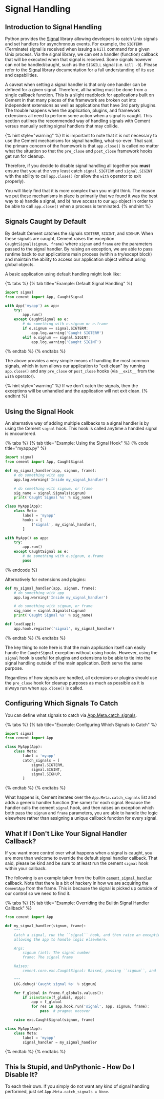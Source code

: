 # Signal Handling

## Introduction to Signal Handling

Python provides the [Signal](http://docs.python.org/library/signal.html) library allowing developers to catch Unix signals and set handlers for asynchronous events. For example, the `SIGTERM` (Terminate) signal is received when issuing a `kill` command for a given Unix process. Via the signal library, we can set a handler (function) callback that will be executed when that signal is received. Some signals however can not be handled/caught, such as the `SIGKILL` signal (i.e. `kill -9`). Please refer to the [Signal](http://docs.python.org/library/signal.html) library documentation for a full understanding of its use and capabilities.

A caveat when setting a signal handler is that only one handler can be defined for a given signal. Therefore, all handling must be done from a single callback function. This is a slight roadblock for applications built on Cement in that many pieces of the framework are broken out into independent extensions as well as applications that have 3rd party plugins. The trouble happens when the application, plugins, and framework extensions all need to perform some action when a signal is caught. This section outlines the recommended way of handling signals with Cement versus manually setting signal handlers that may collide.

{% hint style="warning" %}
It is important to note that it is not necessary to use the Cement mechanisms for signal handling, what-so-ever. That said, the primary concern of the framework is that `app.close()` is called no matter what the situation so that the `pre_close` and `post_close` framework hooks get run for cleanup.

Therefore, if you decide to disable signal handling all together you **must** ensure that you at the very least catch `signal.SIGTERM` and `signal.SIGINT` with the ability to call `app.close()` (or allow the `with` operator to exit properly).

You will likely find that it is more complex than you might think. The reason we put these mechanisms in place is primarily that we found it was the best way to a) handle a signal, and b) have access to our `app` object in order to be able to call `app.close()` when a process is terminated.
{% endhint %}

## Signals Caught by Default

By default Cement catches the signals `SIGTERM`, `SIGINT`, and `SIGHUP`. When these signals are caught, Cement raises the exception `CaughtSignal(signum, frame)` where `signum` and `frame` are the parameters passed to the signal handler. By raising an exception, we are able to pass runtime back to our applications main process (within a try/except block) and maintain the ability to access our application object without using global objects.

A basic application using default handling might look like:

{% tabs %}
{% tab title="Example: Default Signal Handling" %}
```python
import signal
from cement import App, CaughtSignal

with App('myapp') as app:
    try:
        app.run()
    except CaughtSignal as e:
        # do something with e.signum or e.frame
        if e.signum == signal.SIGTERM:
            app.log.warning('Caught SIGTERM')
        elif e.signum == signal.SIGINT:
            app.log.warning('Caught SIGINT')
```
{% endtab %}
{% endtabs %}

The above provides a very simple means of handling the most common signals, which in turn allows our application to "exit clean" by running `app.close()` and any `pre_close` or `post_close` hooks (via `__exit__` from the `with` operator).

{% hint style="warning" %}
If we don't catch the signals, then the exceptions will be unhandled and the application will not exit clean.
{% endhint %}

## Using the Signal Hook

An alternative way of adding multiple callbacks to a signal handler is by using the Cement `signal` hook. This hook is called anytime a handled signal is encountered.

{% tabs %}
{% tab title="Example: Using the Signal Hook" %}
{% code title="myapp.py" %}
```python
import signal
from cement import App, CaughtSignal

def my_signal_handler(app, signum, frame):
    # do something with app
    app.log.warning('Inside my_signal_handler')

    # do something with signum, or frame
    sig_name = signal.Signals(signum)
    print('Caught Signal %s' % sig_name)

class MyApp(App):
    class Meta:
        label = 'myapp'
        hooks = [
            ('signal', my_signal_handler),
        ]

with MyApp() as app:
    try:
        app.run()
    except CaughtSignal as e:
        # do something with e.signum, e.frame
        pass
```
{% endcode %}

Alternatively for extensions and plugins:

```python
def my_signal_handler(app, signum, frame):
    # do something with app
    app.log.warning('Inside my_signal_handler')

    # do something with signum, or frame
    sig_name = signal.Signals(signum)
    print('Caught Signal %s' % sig_name)

def load(app):
    app.hook.register('signal', my_signal_handler)
```
{% endtab %}
{% endtabs %}

The key thing to note here is that the main application itself can easily handle the `CaughtSignal` exception without using hooks. However, using the `signal` hook is useful for plugins and extensions to be able to tie into the signal handling outside of the main application. Both serve the same purpose.

Regardless of how signals are handled, all extensions or plugins should use the `pre_close` hook for cleanup purposes as much as possible as it is always run when `app.close()` is called.

## Configuring Which Signals To Catch

You can define what signals to catch via [App.Meta.catch\_signals](https://cement.readthedocs.io/en/3.0/api/core/foundation/#cement.core.foundation.App.Meta.catch\_signals).

{% tabs %}
{% tab title="Example: Configuring Which Signals to Catch" %}
```python
import signal
from cement import App

class MyApp(App):
    class Meta:
        label = 'myapp'
        catch_signals = [
            signal.SIGTERM,
            signal.SIGINT,
            signal.SIGHUP,
        ]
```
{% endtab %}
{% endtabs %}

What happens is, Cement iterates over the `App.Meta.catch_signals` list and adds a generic handler function (the same) for each signal. Because the handler calls the cement `signal` hook, and then raises an exception which both pass the `signum` and `frame` parameters, you are able to handle the logic elsewhere rather than assigning a unique callback function for every signal.

## What If I Don't Like Your Signal Handler Callback?

If you want more control over what happens when a signal is caught, you are more than welcome to override the default signal handler callback. That said, please be kind and be sure to at least run the cement `signal` hook within your callback.

The following is an example taken from the builtin [`cement_signal_handler`](https://cement.readthedocs.io/en/3.0/api/core/foundation/#cement.core.foundation.cement\_signal\_handler) callback. Note that there is a bit of hackery in how we are acquiring the `CementApp` from the frame. This is because the signal is picked up outside of our control so we need to find it.

{% tabs %}
{% tab title="Example: Overriding the Builtin Signal Handler Callback" %}
```python
from cement import App

def my_signal_handler(signum, frame):
    """
    Catch a signal, run the ``signal`` hook, and then raise an exception
    allowing the app to handle logic elsewhere.

    Args:
        signum (int): The signal number
        frame: The signal frame

    Raises:
        cement.core.exc.CaughtSignal: Raised, passing ``signum``, and ``frame``

    """
    LOG.debug('Caught signal %s' % signum)

    for f_global in frame.f_globals.values():
        if isinstance(f_global, App):
            app = f_global
            for res in app.hook.run('signal', app, signum, frame):
                pass  # pragma: nocover

    raise exc.CaughtSignal(signum, frame)

class MyApp(App):
    class Meta:
        label = 'myapp'
        signal_handler = my_signal_handler
```
{% endtab %}
{% endtabs %}

## This Is Stupid, and UnPythonic - How Do I Disable It?

To each their own. If you simply do not want any kind of signal handling performed, just set `App.Meta.catch_signals = None`.
